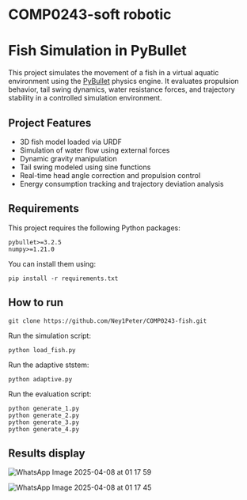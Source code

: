 # COMP0243-soft robotic

# Fish Simulation in PyBullet

This project simulates the movement of a fish in a virtual aquatic environment using the [PyBullet](https://github.com/bulletphysics/bullet3) physics engine. It evaluates propulsion behavior, tail swing dynamics, water resistance forces, and trajectory stability in a controlled simulation environment.

## Project Features

- 3D fish model loaded via URDF
- Simulation of water flow using external forces
- Dynamic gravity manipulation
- Tail swing modeled using sine functions
- Real-time head angle correction and propulsion control
- Energy consumption tracking and trajectory deviation analysis

## Requirements

This project requires the following Python packages:

```plaintext
pybullet>=3.2.5
numpy>=1.21.0
```

You can install them using:
```plaintext
pip install -r requirements.txt
```

## How to run
```plaintext
git clone https://github.com/Ney1Peter/COMP0243-fish.git
```

Run the simulation script:
```plaintext
python load_fish.py
```

Run the adaptive ststem:
```plaintext
python adaptive.py
```

Run the evaluation script:
```plaintext
python generate_1.py
python generate_2.py
python generate_3.py
python generate_4.py
```

## Results display
![WhatsApp Image 2025-04-08 at 01 17 59](https://github.com/user-attachments/assets/32d736f1-7325-4a0b-9a6a-91be223eaba3)

![WhatsApp Image 2025-04-08 at 01 17 45](https://github.com/user-attachments/assets/6d248a13-3ff5-411a-b23e-e1c973d47467)



